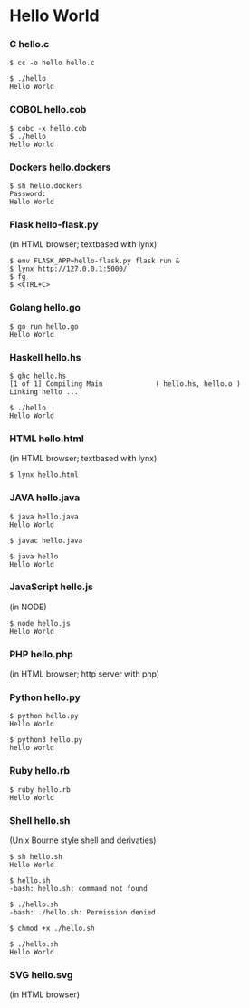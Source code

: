 # Hello World

### C hello.c
```
$ cc -o hello hello.c

$ ./hello
Hello World
```
### COBOL hello.cob
```
$ cobc -x hello.cob
$ ./hello
Hello World
```

### Dockers hello.dockers
```
$ sh hello.dockers 
Password:
Hello World
```

### Flask hello-flask.py
(in HTML browser; textbased with lynx)
```
$ env FLASK_APP=hello-flask.py flask run & 
$ lynx http://127.0.0.1:5000/
$ fg
$ <CTRL+C>
```

### Golang hello.go
```
$ go run hello.go
Hello World
```

### Haskell hello.hs
```
$ ghc hello.hs
[1 of 1] Compiling Main             ( hello.hs, hello.o )
Linking hello ...

$ ./hello
Hello World
```

### HTML hello.html
(in HTML browser; textbased with lynx)
```
$ lynx hello.html
```

### JAVA hello.java
```
$ java hello.java
Hello World

$ javac hello.java

$ java hello
Hello World
```

### JavaScript hello.js
(in NODE)
```
$ node hello.js
Hello World
```

### PHP hello.php
(in HTML browser; http server with php)


### Python hello.py
```
$ python hello.py
Hello World

$ python3 hello.py
hello world
```

### Ruby hello.rb
```
$ ruby hello.rb
Hello World
```

### Shell hello.sh
(Unix Bourne style shell and derivaties)
```
$ sh hello.sh
Hello World

$ hello.sh
-bash: hello.sh: command not found

$ ./hello.sh
-bash: ./hello.sh: Permission denied

$ chmod +x ./hello.sh

$ ./hello.sh
Hello World
```

### SVG hello.svg
(in HTML browser)
```
